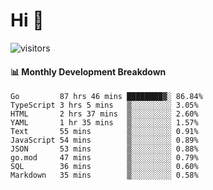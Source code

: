 # Hi 👋
 
![visitors](https://visitor-badge.glitch.me/badge?page_id=sorcererxw.sorcererx)

#### 📊 Monthly Development Breakdown

<!--START_SECTION:waka-->
```text
Go         87 hrs 46 mins ████████▓░ 86.84%
TypeScript 3 hrs 5 mins   ▒░░░░░░░░░ 3.05%
HTML       2 hrs 37 mins  ▒░░░░░░░░░ 2.60%
YAML       1 hr 35 mins   ▒░░░░░░░░░ 1.57%
Text       55 mins        ▒░░░░░░░░░ 0.91%
JavaScript 54 mins        ▒░░░░░░░░░ 0.89%
JSON       53 mins        ▒░░░░░░░░░ 0.88%
go.mod     47 mins        ▒░░░░░░░░░ 0.79%
SQL        36 mins        ▒░░░░░░░░░ 0.60%
Markdown   35 mins        ▒░░░░░░░░░ 0.58%
```
<!--END_SECTION:waka-->
